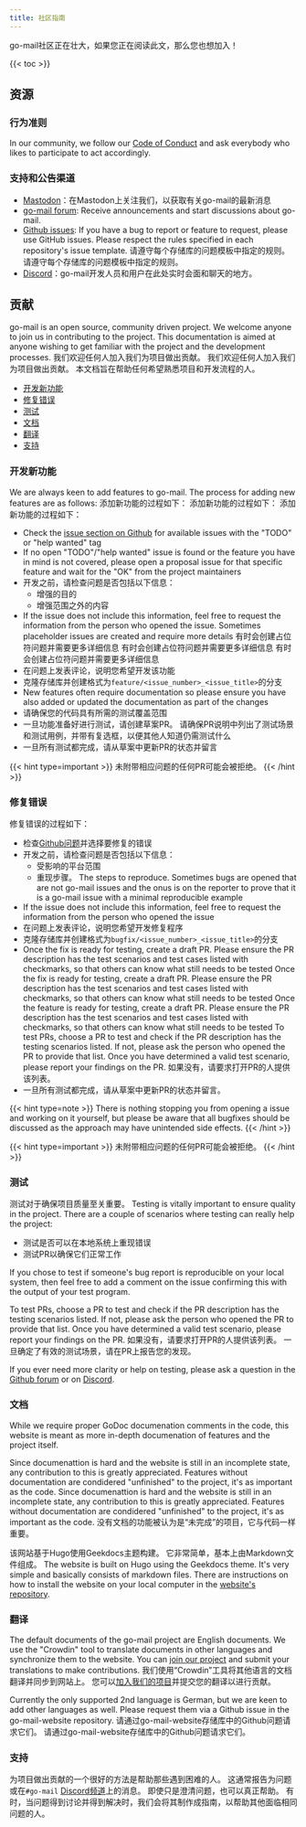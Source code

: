 ```yaml
---
title: 社区指南
---
```


go-mail社区正在壮大，如果您正在阅读此文，那么您也想加入！

{{< toc >}}

## 资源

### 行为准则

In our community, we follow our [Code of Conduct](https://github.com/wneessen/go-mail/blob/main/CODE_OF_CONDUCT.md) and ask everybody who likes to participate to act accordingly.

### 支持和公告渠道

* [Mastodon](https://s.pebcak.de/@go_mail/)：在Mastodon上关注我们，以获取有关go-mail的最新消息
* [go-mail forum](https://github.com/wneessen/go-mail/discussions): Receive announcements and start discussions about go-mail.
* [Github issues](https://github.com/wneessen/go-mail/issues): If you have a bug to report or feature to request, please use GitHub issues. Please respect the rules specified in each repository's issue template. 请遵守每个存储库的问题模板中指定的规则。 请遵守每个存储库的问题模板中指定的规则。
* [Discord](https://discord.gg/dbfQyC4s)：go-mail开发人员和用户在此处实时会面和聊天的地方。

## 贡献

go-mail is an open source, community driven project. We welcome anyone to join us in contributing to the project. This documentation is aimed at anyone wishing to get familiar with the project and the development processes. 我们欢迎任何人加入我们为项目做出贡献。 我们欢迎任何人加入我们为项目做出贡献。 本文档旨在帮助任何希望熟悉项目和开发流程的人。

* [开发新功能](#developing-new-features)
* [修复错误](#fixing-bugs)
* [测试](#testing)
* [文档](#documentation)
* [翻译](#translation)
* [支持](#support)

<!-- https://crwd.in/go-mail //-->

### 开发新功能

We are always keen to add features to go-mail. The process for adding new features are as follows: 添加新功能的过程如下： 添加新功能的过程如下： 添加新功能的过程如下：

* Check the [issue section on Github](https://github.com/wneessen/go-mail/issues) for available issues with the "TODO" or "help wanted" tag
* If no open "TODO"/"help wanted" issue is found or the feature you have in mind is not covered, please open a proposal issue for that specific feature and wait for the "OK" from the project maintainers
* 开发之前，请检查问题是否包括以下信息：
  * 增强的目的
  * 增强范围之外的内容
* If the issue does not include this information, feel free to request the information from the person who opened the issue. Sometimes placeholder issues are created and require more details 有时会创建占位符问题并需要更多详细信息 有时会创建占位符问题并需要更多详细信息 有时会创建占位符问题并需要更多详细信息
* 在问题上发表评论，说明您希望开发该功能
* 克隆存储库并创建格式为`feature/<issue_number>_<issue_title>`的分支
* New features often require documentation so please ensure you have also added or updated the documentation as part of the changes
* 请确保您的代码具有所需的测试覆盖范围
* 一旦功能准备好进行测试，请创建草案PR。 请确保PR说明中列出了测试场景和测试用例，并带有复选框，以便其他人知道仍需测试什么
* 一旦所有测试都完成，请从草案中更新PR的状态并留言

{{< hint type=important >}}
未附带相应问题的任何PR可能会被拒绝。
{{< /hint >}}

### 修复错误

修复错误的过程如下：

* 检查[Github问题](https://github.com/wneessen/go-mail/issues)并选择要修复的错误
* 开发之前，请检查问题是否包括以下信息：
  * 受影响的平台范围
  * 重现步骤。 The steps to reproduce. Sometimes bugs are opened that are not go-mail issues and the onus is on the reporter to prove that it is a go-mail issue with a minimal reproducible example
* If the issue does not include this information, feel free to request the information from the person who opened the issue
* 在问题上发表评论，说明您希望开发修复程序
* 克隆存储库并创建格式为`bugfix/<issue_number>_<issue_title>`的分支
* Once the fix is ready for testing, create a draft PR. Please ensure the PR description has the test scenarios and test cases listed with checkmarks, so that others can know what still needs to be tested Once the fix is ready for testing, create a draft PR. Please ensure the PR description has the test scenarios and test cases listed with checkmarks, so that others can know what still needs to be tested Once the feature is ready for testing, create a draft PR. Please ensure the PR description has the test scenarios and test cases listed with checkmarks, so that others can know what still needs to be tested To test PRs, choose a PR to test and check if the PR description has the testing scenarios listed. If not, please ask the person who opened the PR to provide that list. Once you have determined a valid test scenario, please report your findings on the PR. 如果没有，请要求打开PR的人提供该列表。
* 一旦所有测试都完成，请从草案中更新PR的状态并留言。

{{< hint type=note >}}
There is nothing stopping you from opening a issue and working on it yourself, but please be aware that all bugfixes should be discussed as the approach may have unintended side effects.
{{< /hint >}}

{{< hint type=important >}}
未附带相应问题的任何PR可能会被拒绝。
{{< /hint >}}


### 测试

测试对于确保项目质量至关重要。 Testing is vitally important to ensure quality in the project. There are a couple of scenarios where testing can really help the project:

* 测试是否可以在本地系统上重现错误
* 测试PR以确保它们正常工作

If you chose to test if someone's bug report is reproducible on your local system, then feel free to add a comment on the issue confirming this with the output of your test program.

To test PRs, choose a PR to test and check if the PR description has the testing scenarios listed. If not, please ask the person who opened the PR to provide that list. Once you have determined a valid test scenario, please report your findings on the PR. 如果没有，请要求打开PR的人提供该列表。 一旦确定了有效的测试场景，请在PR上报告您的发现。

If you ever need more clarity or help on testing, please ask a question in the [Github forum](https://github.com/wneessen/go-mail/discussions) or on [Discord](https://discord.gg/dbfQyC4s).

### 文档

While we require proper GoDoc documenation comments in the code, this website is meant as more in-depth documenation of features and the project itself.

Since documenattion is hard and the website is still in an incomplete state, any contribution to this is greatly appreciated. Features without documentation are condidered "unfinished" to the project, it's as important as the code. Since documenattion is hard and the website is still in an incomplete state, any contribution to this is greatly appreciated. Features without documentation are condidered "unfinished" to the project, it's as important as the code. 没有文档的功能被认为是“未完成”的项目，它与代码一样重要。

该网站基于Hugo使用Geekdocs主题构建。 它非常简单，基本上由Markdown文件组成。 The website is built on Hugo using the Geekdocs theme. It's very simple and basically consists of markdown files. There are instructions on how to install the website on your local computer in the [website's repository](https://github.com/wneessen/go-mail-website).

### 翻译

The default documents of the go-mail project are English documents. We use the "Crowdin" tool to translate documents in other languages and synchronize them to the website. You can [join our project](https://translations.go-mail.dev) and submit your translations to make contributions. 我们使用“Crowdin”工具将其他语言的文档翻译并同步到网站上。 您可以[加入我们的项目](https://translations.go-mail.dev)并提交您的翻译以进行贡献。

Currently the only supported 2nd language is German, but we are keen to add other languages as well. Please request them via a Github issue in the go-mail-website repository. 请通过go-mail-website存储库中的Github问题请求它们。 请通过go-mail-website存储库中的Github问题请求它们。

### 支持

为项目做出贡献的一个很好的方法是帮助那些遇到困难的人。 这通常报告为问题或在`#go-mail` [Discord频道](https://discord.gg/dbfQyC4s)上的消息。 即使只是澄清问题，也可以真正帮助。 有时，当问题得到讨论并得到解决时，我们会将其制作成指南，以帮助其他面临相同问题的人。

